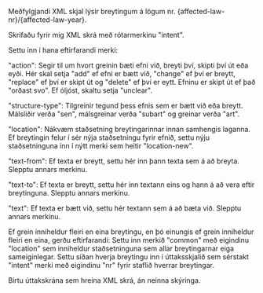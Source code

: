 Meðfylgjandi XML skjal lýsir breytingum á lögum nr. {affected-law-nr}/{affected-law-year}.

Skrifaðu fyrir mig XML skrá með rótarmerkinu "intent".

Settu inn í hana eftirfarandi merki:

"action": Segir til um hvort greinin bæti efni við, breyti því, skipti því út eða eyði. Hér skal setja "add" ef efni er bætt við, "change" ef því er breytt, "replace" ef því er skipt út og "delete" ef því er eytt. Efninu er skipt út ef það "orðast svo". Ef óljóst, skaltu setja "unclear".

"structure-type": Tilgreinir tegund þess efnis sem er bætt við eða breytt. Málsliðir verða "sen", málsgreinar verða "subart" og greinar verða "art".

"location": Nákvæm staðsetning breytingarinnar innan samhengis laganna. Ef breytingin felur í sér nýja staðsetningu fyrir efnið, settu nýju staðsetninguna inn í nýtt merki sem heitir "location-new".

"text-from": Ef texta er breytt, settu hér inn þann texta sem á að breyta. Slepptu annars merkinu.

"text-to": Ef texta er breytt, settu hér inn textann eins og hann á að vera eftir breytinguna. Slepptu annars merkinu.

"text": Ef texta er bætt við, settu hér textann sem á að bæta við. Slepptu annars merkinu.

Ef grein inniheldur fleiri en eina breytingu, en þó einungis ef grein inniheldur fleiri en eina, gerðu eftirfarandi: Settu inn merkið "common" með eigindinu "location" sem inniheldur staðsetninguna sem allar breytingarnar eiga sameiginlegar. Settu síðan hverja breytingu inn í úttaksskjalið sem sérstakt "intent" merki með eigindinu "nr" fyrir staflið hverrar breytingar.

Birtu úttakskrána sem hreina XML skrá, án neinna skýringa.

